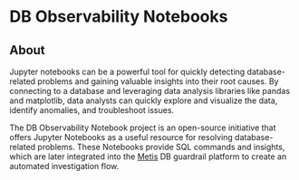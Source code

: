 # DB Observability Notebooks
## About
Jupyter notebooks can be a powerful tool for quickly detecting database-related problems and gaining valuable insights into their root causes. By connecting to a database and leveraging data analysis libraries like pandas and matplotlib, data analysts can quickly explore and visualize the data, identify anomalies, and troubleshoot issues.

The DB Observability Notebook project is an open-source initiative that offers Jupyter Notebooks as a useful resource for resolving database-related problems. These Notebooks provide SQL commands and insights, which are later integrated into the [Metis](https://www.metisdata.io/) DB guardrail platform to create an automated investigation flow.
